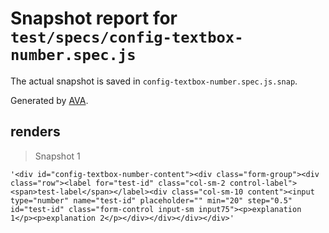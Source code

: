 # Snapshot report for `test/specs/config-textbox-number.spec.js`

The actual snapshot is saved in `config-textbox-number.spec.js.snap`.

Generated by [AVA](https://ava.li).

## renders

> Snapshot 1

    '<div id="config-textbox-number-content"><div class="form-group"><div class="row"><label for="test-id" class="col-sm-2 control-label"><span>test-label</span></label><div class="col-sm-10 content"><input type="number" name="test-id" placeholder="" min="20" step="0.5" id="test-id" class="form-control input-sm input75"><p>explanation 1</p><p>explanation 2</p></div></div></div></div>'
